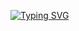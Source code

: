 [![Typing SVG](https://readme-typing-svg.demolab.com?font=Fira+Code&duration=3000&pause=500&random=false&width=435&lines=I+AM+IHSAN+TK+%F0%9F%91%8B;A+FullStack+Developer)](https://git.io/typing-svg)
